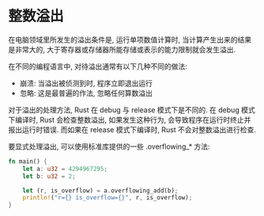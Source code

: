 # 整数溢出

在电脑领域里所发生的溢出条件是, 运行单项数值计算时, 当计算产生出来的结果是非常大的, 大于寄存器或存储器所能存储或表示的能力限制就会发生溢出.

在不同的编程语言中, 对待溢出通常有以下几种不同的做法:

- 崩溃: 当溢出被侦测到时, 程序立即退出运行
- 忽略: 这是最普遍的作法, 忽略任何算数溢出

对于溢出的处理方法, Rust 在 debug 与 release 模式下是不同的. 在 debug 模式下编译时, Rust 会检查整数溢出, 如果发生这种行为, 会导致程序在运行时终止并报出运行时错误. 而如果在 release 模式下编译时, Rust 不会对整数溢出进行检查.

要显式处理溢出, 可以使用标准库提供的一些 .overflowing_* 方法:

```rust
fn main() {
    let a: u32 = 4294967295;
    let b: u32 = 2;

    let (r, is_overflow) = a.overflowing_add(b);
    println!("r={} is_overflow={}", r, is_overflow);
}
```